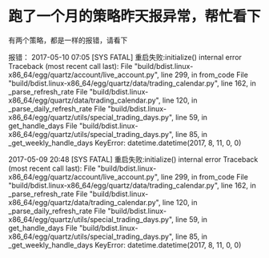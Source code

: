 # 跑了一个月的策略昨天报异常，帮忙看下

有两个策略，都是一样的报错，请看下

报错：
2017-05-10 07:05 [SYS FATAL] 重启失败:initialize() internal error Traceback (most recent call last): File "build/bdist.linux-x86_64/egg/quartz/account/live_account.py", line 299, in from_code File "build/bdist.linux-x86_64/egg/quartz/data/trading_calendar.py", line 162, in _parse_refresh_rate File "build/bdist.linux-x86_64/egg/quartz/data/trading_calendar.py", line 120, in _parse_daily_refresh_rate File "build/bdist.linux-x86_64/egg/quartz/utils/special_trading_days.py", line 59, in get_handle_days File "build/bdist.linux-x86_64/egg/quartz/utils/special_trading_days.py", line 85, in _get_weekly_handle_days KeyError: datetime.datetime(2017, 8, 11, 0, 0)

2017-05-09 20:48 [SYS FATAL] 重启失败:initialize() internal error Traceback (most recent call last): File "build/bdist.linux-x86_64/egg/quartz/account/live_account.py", line 299, in from_code File "build/bdist.linux-x86_64/egg/quartz/data/trading_calendar.py", line 162, in _parse_refresh_rate File "build/bdist.linux-x86_64/egg/quartz/data/trading_calendar.py", line 120, in _parse_daily_refresh_rate File "build/bdist.linux-x86_64/egg/quartz/utils/special_trading_days.py", line 59, in get_handle_days File "build/bdist.linux-x86_64/egg/quartz/utils/special_trading_days.py", line 85, in _get_weekly_handle_days KeyError: datetime.datetime(2017, 8, 11, 0, 0) 